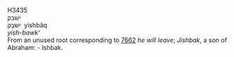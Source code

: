 <body>
  <p>H3435<br>  ישׁבּק  <br> יִשׁבָּק  ‎  yishbâq  <br><i>yish-bawk‘ </i><br>From an unused root corresponding to <a href="h7662.htm">7662</a>  <i>he</i> <i>will</i> <i>leave</i>; <i>Jishbak</i>, a son of Abraham: - Ishbak.<br></p>
 </body>